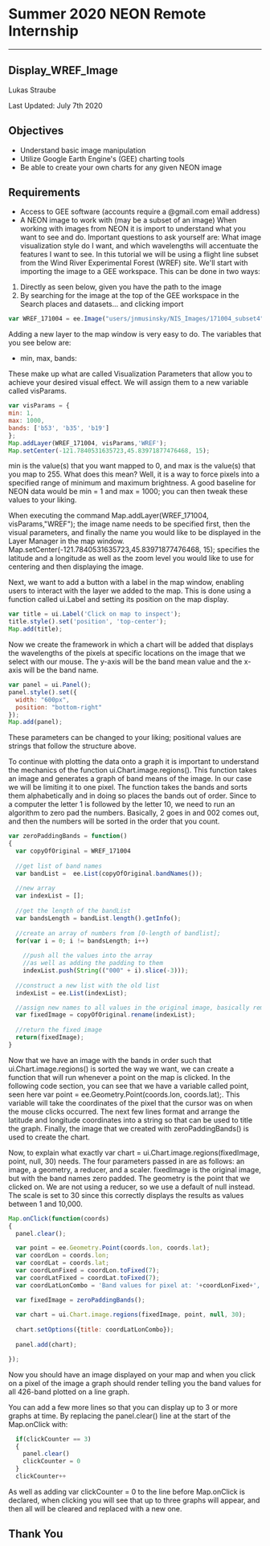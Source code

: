 # Summer 2020 NEON Remote Internship 

---
## Display_WREF_Image

Lukas Straube

Last Updated: July 7th 2020

Objectives
---
- Understand basic image manipulation
- Utilize Google Earth Engine's (GEE) charting tools
- Be able to create your own charts for any given NEON image

Requirements
---
-	Access to GEE software (accounts require a @gmail.com email address)
-	A NEON image to work with (may be a subset of an image)
When working with images from NEON it is import to understand what you want to see and do. Important questions to ask yourself are: What image visualization style do I want, and which wavelengths will accentuate the features I want to see. In this tutorial we will be using a flight line subset from the Wind River Experimental Forest (WREF) site.
We'll start with importing the image to a GEE workspace. This can be done in two ways:
1.	Directly as seen below, given you have the path to the image
2.	By searching for the image at the top of the GEE workspace in the Search places and datasets... and clicking import

```javascript
var WREF_171004 = ee.Image("users/jnmusinsky/NIS_Images/171004_subset4");
```
Adding a new layer to the map window is very easy to do. 
The variables that you see below are:
- min, max, bands:

These make up what are called Visualization Parameters that allow you to achieve your desired visual effect. We will assign them to a new variable called visParams.
```javascript
var visParams = {
min: 1, 
max: 1000, 
bands: ['b53', 'b35', 'b19']
};
Map.addLayer(WREF_171004, visParams,'WREF');
Map.setCenter(-121.7840531635723,45.83971877476468, 15);
```
min is the value(s) that you want mapped to 0, and max is the value(s) that you map to 255. What does this mean? Well, it is a way to force pixels into a specified range of minimum and maximum brightness. A good baseline for NEON data would be min = 1 and max = 1000; you can then tweak these values to your liking.

When executing the command Map.addLayer(WREF_171004, visParams,"WREF"); the image name needs to be specified first, then the visual parameters, and finally the name you would like to be displayed in the Layer Manager in the map window. Map.setCenter(-121.7840531635723,45.83971877476468, 15); specifies the latitude and a longitude as well as the zoom level you would like to use for centering and then displaying the image.

Next, we want to add a button with a label in the map window, enabling users to interact with the layer we added to the map. This is done using a function called ui.Label and setting its position on the map display.

```javascript
var title = ui.Label('Click on map to inspect');
title.style().set('position', 'top-center');
Map.add(title);
```
Now we create the framework in which a chart will be added that displays the wavelengths of the pixels at specific locations on the image that we select with our mouse. The y-axis will be the band mean value and the x-axis will be the band name.
```javascript
var panel = ui.Panel();
panel.style().set({
  width: "600px",
  position: "bottom-right"
});
Map.add(panel);
```
These parameters can be changed to your liking; positional values are strings that follow the structure above.

To continue with plotting the data onto a graph it is important to understand the mechanics of the function ui.Chart.image.regions(). This function takes an image and generates a graph of band means of the image. In our case we will be limiting it to one pixel. The function takes the bands and sorts them alphabetically and in doing so places the bands out of order. Since to a computer the letter 1 is followed by the letter 10, we need to run an algorithm to zero pad the numbers. Basically, 2 goes in and 002 comes out, and then the numbers will be sorted in the order that you count.

```javascript
var zeroPaddingBands = function() 
{
  var copyOfOriginal = WREF_171004
  
  //get list of band names
  var bandList =  ee.List(copyOfOriginal.bandNames());
  
  //new array
  var indexList = [];
  
  //get the length of the bandList
  var bandsLength = bandList.length().getInfo();
  
  //create an array of numbers from [0-length of bandlist];
  for(var i = 0; i != bandsLength; i++)
  
    //push all the values into the array
    //as well as adding the padding to them
    indexList.push(String(("000" + i).slice(-3)));
    
  //construct a new list with the old list
  indexList = ee.List(indexList);

  //assign new names to all values in the original image, basically remove 'b'
  var fixedImage = copyOfOriginal.rename(indexList);
  
  //return the fixed image
  return(fixedImage);
}
```

Now that we have an image with the bands in order such that ui.Chart.image.regions() is sorted the way we want, we can create a function that will run whenever a point on the map is clicked. In the following code section, you can see that we have a variable called point, seen here var point = ee.Geometry.Point(coords.lon, coords.lat);. This variable will take the coordinates of the pixel that the cursor was on when the mouse clicks occurred. The next few lines format and arrange the latitude and longitude coordinates into a string so that can be used to title the graph. Finally, the image that we created with zeroPaddingBands() is used to create the chart.

Now, to explain what exactly var chart = ui.Chart.image.regions(fixedImage, point, null, 30) needs. The four parameters passed in are as follows: an image, a geometry, a reducer, and a scaler. fixedImage is the original image, but with the band names zero padded. The geometry is the point that we clicked on. We are not using a reducer, so we use a default of null instead. The scale is set to 30 since this correctly displays the results as values between 1 and 10,000.

```javascript
Map.onClick(function(coords) 
{
  panel.clear();

  var point = ee.Geometry.Point(coords.lon, coords.lat);
  var coordLon = coords.lon;
  var coordLat = coords.lat;
  var coordLonFixed = coordLon.toFixed(7);
  var coordLatFixed = coordLat.toFixed(7);
  var coordLatLonCombo = 'Band values for pixel at: '+coordLonFixed+', '+coordLatFixed;

  var fixedImage = zeroPaddingBands();
  
  var chart = ui.Chart.image.regions(fixedImage, point, null, 30);
  
  chart.setOptions({title: coordLatLonCombo});
  
  panel.add(chart);

});
```
Now you should have an image displayed on your map and when you click on a pixel of the image a graph should render telling you the band values for all 426-band plotted on a line graph.

You can add a few more lines so that you can display up to 3 or more graphs at time. By replacing the panel.clear() line at the start of the Map.onClick with:

```javascript
  if(clickCounter == 3)
  {
    panel.clear()
    clickCounter = 0
  }
  clickCounter++
```
As well as adding var clickCounter = 0 to the line before Map.onClick is declared, when clicking you will see that up to three graphs will appear, and then all will be cleared and replaced with a new one.

Thank You
---
